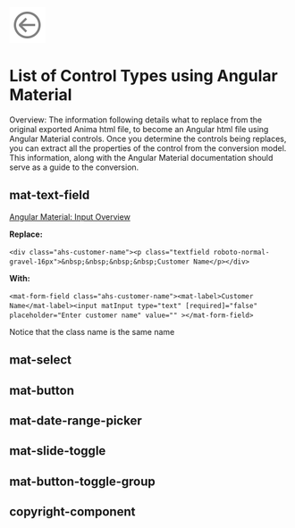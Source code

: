 [![Back to the Beginning](media/arrow-circle-left.svg)](figmaToAngular.md)

# List of Control Types using Angular Material

Overview: The information following details what to replace from the original exported Anima html file, to become an Angular html file using Angular Material controls. Once you determine the controls being replaces, you can extract all the properties of the control from the conversion model. This information, along with the Angular Material documentation should serve as a guide to the conversion.

## mat-text-field

[Angular Material: Input Overview](https://material.angular.io/components/input/overview)

**Replace:**

`<div class="ahs-customer-name"><p class="textfield roboto-normal-gravel-16px">&nbsp;&nbsp;&nbsp;&nbsp;Customer Name</p></div>`

**With:**

`<mat-form-field class="ahs-customer-name"><mat-label>Customer Name</mat-label><input matInput type="text" [required]="false" placeholder="Enter customer name" value="" ></mat-form-field>`

Notice that the class name is the same name

## mat-select

## mat-button

## mat-date-range-picker

## mat-slide-toggle

## mat-button-toggle-group

## copyright-component
